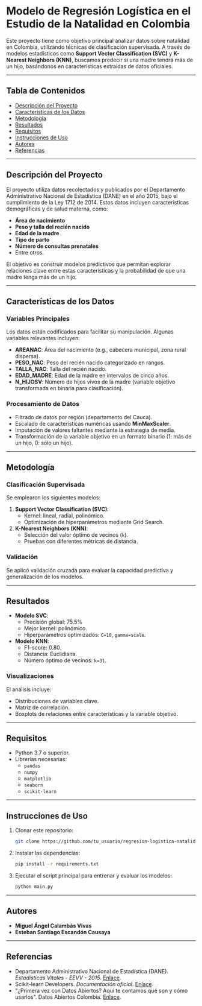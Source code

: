 
# Modelo de Regresión Logística en el Estudio de la Natalidad en Colombia

Este proyecto tiene como objetivo principal analizar datos sobre natalidad en Colombia, utilizando técnicas de clasificación supervisada. A través de modelos estadísticos como **Support Vector Classification (SVC)** y **K-Nearest Neighbors (KNN)**, buscamos predecir si una madre tendrá más de un hijo, basándonos en características extraídas de datos oficiales.

---

## Tabla de Contenidos
- [Descripción del Proyecto](#descripción-del-proyecto)
- [Características de los Datos](#características-de-los-datos)
- [Metodología](#metodología)
- [Resultados](#resultados)
- [Requisitos](#requisitos)
- [Instrucciones de Uso](#instrucciones-de-uso)
- [Autores](#autores)
- [Referencias](#referencias)

---

## Descripción del Proyecto
El proyecto utiliza datos recolectados y publicados por el Departamento Administrativo Nacional de Estadística (DANE) en el año 2015, bajo el cumplimiento de la Ley 1712 de 2014. Estos datos incluyen características demográficas y de salud materna, como:
- **Área de nacimiento**
- **Peso y talla del recién nacido**
- **Edad de la madre**
- **Tipo de parto**
- **Número de consultas prenatales**
- Entre otros.

El objetivo es construir modelos predictivos que permitan explorar relaciones clave entre estas características y la probabilidad de que una madre tenga más de un hijo.

---

## Características de los Datos
### Variables Principales
Los datos están codificados para facilitar su manipulación. Algunas variables relevantes incluyen:
- **AREANAC**: Área del nacimiento (e.g., cabecera municipal, zona rural dispersa).
- **PESO_NAC**: Peso del recién nacido categorizado en rangos.
- **TALLA_NAC**: Talla del recién nacido.
- **EDAD_MADRE**: Edad de la madre en intervalos de cinco años.
- **N_HIJOSV**: Número de hijos vivos de la madre (variable objetivo transformada en binaria para clasificación).

### Procesamiento de Datos
- Filtrado de datos por región (departamento del Cauca).
- Escalado de características numéricas usando **MinMaxScaler**.
- Imputación de valores faltantes mediante la estrategia de media.
- Transformación de la variable objetivo en un formato binario (1: más de un hijo, 0: solo un hijo).

---

## Metodología
### Clasificación Supervisada
Se emplearon los siguientes modelos:
1. **Support Vector Classification (SVC)**:
    - Kernel: lineal, radial, polinómico.
    - Optimización de hiperparámetros mediante Grid Search.
2. **K-Nearest Neighbors (KNN)**:
    - Selección del valor óptimo de vecinos (`k`).
    - Pruebas con diferentes métricas de distancia.

### Validación
Se aplicó validación cruzada para evaluar la capacidad predictiva y generalización de los modelos.

---

## Resultados
- **Modelo SVC**: 
  - Precisión global: 75.5%
  - Mejor kernel: polinómico.
  - Hiperparámetros optimizados: `C=10`, `gamma=scale`.
- **Modelo KNN**:
  - F1-score: 0.80.
  - Distancia: Euclidiana.
  - Número óptimo de vecinos: `k=31`.

### Visualizaciones
El análisis incluye:
- Distribuciones de variables clave.
- Matriz de correlación.
- Boxplots de relaciones entre características y la variable objetivo.

---

## Requisitos
- Python 3.7 o superior.
- Librerías necesarias:
  - `pandas`
  - `numpy`
  - `matplotlib`
  - `seaborn`
  - `scikit-learn`

---

## Instrucciones de Uso
1. Clonar este repositorio:
    ```bash
    git clone https://github.com/tu_usuario/regresion-logistica-natalidad.git
    ```
2. Instalar las dependencias:
    ```bash
    pip install -r requirements.txt
    ```
3. Ejecutar el script principal para entrenar y evaluar los modelos:
    ```bash
    python main.py
    ```

---

## Autores
- **Miguel Ángel Calambás Vivas**
- **Esteban Santiago Escandón Causaya**

---

## Referencias
- Departamento Administrativo Nacional de Estadística (DANE). *Estadísticas Vitales - EEVV - 2015*. [Enlace](https://microdatos.dane.gov.co/index.php/catalog/475/get-microdata).
- Scikit-learn Developers. *Documentación oficial*. [Enlace](https://scikit-learn.org/1.5/modules/model_evaluation.html).
- "¿Primera vez con Datos Abiertos? Aquí te contamos qué son y cómo usarlos". Datos Abiertos Colombia. [Enlace](https://www.datos.gov.co/stories/s/-T-primera-vez-con-Datos-Abiertos-Aqu-te-contamos-/smn2-7atz).